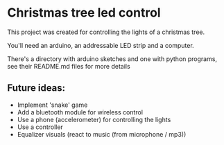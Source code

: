 # Christmas tree led control

This project was created for controlling the lights of a christmas tree.

You'll need an arduino, an addressable LED strip and a computer.

There's a directory with arduino sketches and one with python programs,
see their README.md files for more details

## Future ideas:

- Implement 'snake' game
- Add a bluetooth module for wireless control
- Use a phone (accelerometer) for controlling the lights 
- Use a controller 
- Equalizer visuals (react to music (from microphone / mp3))
